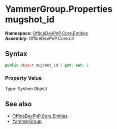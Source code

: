 # YammerGroup.Properties mugshot_id
  

**Namespace:** [OfficeDevPnP.Core.Entities](OfficeDevPnP.Core.Entities.md)  
**Assembly:** OfficeDevPnP.Core.dll  
## Syntax
```C#
public object mugshot_id { get; set; }
```

### Property Value
Type: System.Object  

## See also
- [OfficeDevPnP.Core.Entities](OfficeDevPnP.Core.Entities.md)
- [YammerGroup](OfficeDevPnP.Core.Entities.YammerGroup.md) 
